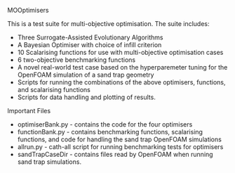 MOOptimisers

This is a test suite for multi-objective optimisation. The suite includes:
- Three Surrogate-Assisted Evolutionary Algorithms
- A Bayesian Optimiser with choice of infill criterion
- 10 Scalarising functions for use with multi-objective optimisation cases
- 6 two-objective benchmarking functions
- A novel real-world test case based on the hyperparemeter tuning for the OpenFOAM simulation of a sand trap geometry
- Scripts for running the combinations of the above optimisers, functions, and scalarising functions
- Scripts for data handling and plotting of results.


Important Files

- optimiserBank.py - contains the code for the four optimisers
- functionBank.py - contains benchmarking functions, scalarising functions, and code for handling
                  the sand trap OpenFOAM simulations
- allrun.py - cath-all script for running benchmarking tests for optimisers
- sandTrapCaseDir - contains files read by OpenFOAM when running sand trap simulations. 
